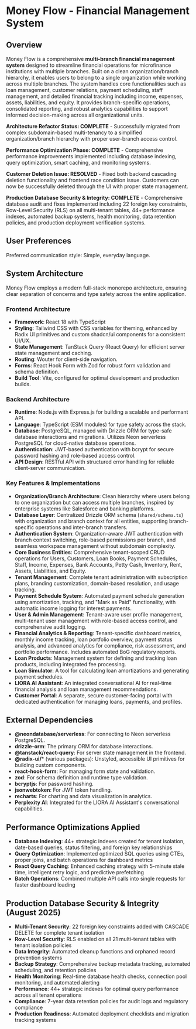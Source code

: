 # Money Flow - Financial Management System

## Overview

Money Flow is a comprehensive **multi-branch financial management system** designed to streamline financial operations for microfinance institutions with multiple branches. Built on a clean organization/branch hierarchy, it enables users to belong to a single organization while working across multiple branches. The system handles core functionalities such as loan management, customer relations, payment scheduling, staff management, and detailed financial tracking including income, expenses, assets, liabilities, and equity. It provides branch-specific operations, consolidated reporting, and robust analytics capabilities to support informed decision-making across all organizational units.

**Architecture Refactor Status: COMPLETE** - Successfully migrated from complex subdomain-based multi-tenancy to a simplified organization/branch hierarchy with proper user-branch access control.

**Performance Optimization Phase: COMPLETE** - Comprehensive performance improvements implemented including database indexing, query optimization, smart caching, and monitoring systems.

**Customer Deletion Issue: RESOLVED** - Fixed both backend cascading deletion functionality and frontend race condition issue. Customers can now be successfully deleted through the UI with proper state management.

**Production Database Security & Integrity: COMPLETE** - Comprehensive database audit and fixes implemented including 22 foreign key constraints, Row-Level Security (RLS) on all multi-tenant tables, 44+ performance indexes, automated backup systems, health monitoring, data retention policies, and production deployment verification systems.

## User Preferences

Preferred communication style: Simple, everyday language.

## System Architecture

Money Flow employs a modern full-stack monorepo architecture, ensuring clear separation of concerns and type safety across the entire application.

### Frontend Architecture
- **Framework**: React 18 with TypeScript
- **Styling**: Tailwind CSS with CSS variables for theming, enhanced by Radix UI primitives and custom shadcn/ui components for a consistent UI/UX.
- **State Management**: TanStack Query (React Query) for efficient server state management and caching.
- **Routing**: Wouter for client-side navigation.
- **Forms**: React Hook Form with Zod for robust form validation and schema definition.
- **Build Tool**: Vite, configured for optimal development and production builds.

### Backend Architecture
- **Runtime**: Node.js with Express.js for building a scalable and performant API.
- **Language**: TypeScript (ESM modules) for type safety across the stack.
- **Database**: PostgreSQL, managed with Drizzle ORM for type-safe database interactions and migrations. Utilizes Neon serverless PostgreSQL for cloud-native database operations.
- **Authentication**: JWT-based authentication with bcrypt for secure password hashing and role-based access control.
- **API Design**: RESTful API with structured error handling for reliable client-server communication.

### Key Features & Implementations
- **Organization/Branch Architecture**: Clean hierarchy where users belong to one organization but can access multiple branches, inspired by enterprise systems like Salesforce and banking platforms.
- **Database Layer**: Centralized Drizzle ORM schema (`shared/schema.ts`) with organization and branch context for all entities, supporting branch-specific operations and inter-branch transfers.
- **Authentication System**: Organization-aware JWT authentication with branch context switching, role-based permissions per branch, and seamless workspace management without subdomain complexity.
- **Core Business Entities**: Comprehensive tenant-scoped CRUD operations for Users, Customers, Loan Books, Payment Schedules, Staff, Income, Expenses, Bank Accounts, Petty Cash, Inventory, Rent, Assets, Liabilities, and Equity.
- **Tenant Management**: Complete tenant administration with subscription plans, branding customization, domain-based resolution, and usage tracking.
- **Payment Schedule System**: Automated payment schedule generation using amortization, tracking, and "Mark as Paid" functionality, with automatic income logging for interest payments.
- **User & Admin Management**: Tenant-aware user profile management, multi-tenant user management with role-based access control, and comprehensive audit logging.
- **Financial Analytics & Reporting**: Tenant-specific dashboard metrics, monthly income tracking, loan portfolio overview, payment status analysis, and advanced analytics for compliance, risk assessment, and portfolio performance. Includes automated BoG regulatory reports.
- **Loan Products**: Management system for defining and tracking loan products, including integrated fee processing.
- **Loan Simulator**: A tool for calculating loan amortizations and generating payment schedules.
- **LIORA AI Assistant**: An integrated conversational AI for real-time financial analysis and loan management recommendations.
- **Customer Portal**: A separate, secure customer-facing portal with dedicated authentication for managing loans, payments, and profiles.


## External Dependencies

- **@neondatabase/serverless**: For connecting to Neon serverless PostgreSQL.
- **drizzle-orm**: The primary ORM for database interactions.
- **@tanstack/react-query**: For server state management in the frontend.
- **@radix-ui/*** (various packages): Unstyled, accessible UI primitives for building custom components.
- **react-hook-form**: For managing form state and validation.
- **zod**: For schema definition and runtime type validation.
- **bcryptjs**: For password hashing.
- **jsonwebtoken**: For JWT token handling.
- **recharts**: For charting and data visualization in analytics.
- **Perplexity AI**: Integrated for the LIORA AI Assistant's conversational capabilities.

## Performance Optimizations Applied

- **Database Indexing**: 44+ strategic indexes created for tenant isolation, date-based queries, status filtering, and foreign key relationships
- **Query Optimization**: Implemented optimized SQL queries using CTEs, proper joins, and batch operations for dashboard metrics  
- **React Query Caching**: Enhanced caching strategy with 5-minute stale time, intelligent retry logic, and predictive prefetching
- **Batch Operations**: Combined multiple API calls into single requests for faster dashboard loading

## Production Database Security & Integrity (August 2025)

- **Multi-Tenant Security**: 22 foreign key constraints added with CASCADE DELETE for complete tenant isolation
- **Row-Level Security**: RLS enabled on all 21 multi-tenant tables with tenant isolation policies
- **Data Integrity**: Automated cleanup functions and orphaned record prevention systems
- **Backup Strategy**: Comprehensive backup metadata tracking, automated scheduling, and retention policies
- **Health Monitoring**: Real-time database health checks, connection pool monitoring, and automated alerting
- **Performance**: 44+ strategic indexes for optimal query performance across all tenant operations
- **Compliance**: 7-year data retention policies for audit logs and regulatory compliance
- **Production Readiness**: Automated deployment checklists and migration tracking systems